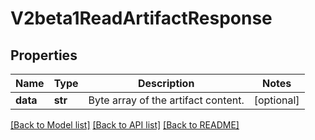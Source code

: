 # V2beta1ReadArtifactResponse

## Properties

| Name     | Type    | Description                         | Notes      |
| -------- | ------- | ----------------------------------- | ---------- |
| **data** | **str** | Byte array of the artifact content. | [optional] |

[[Back to Model list]](../README.md#documentation-for-models) [[Back to API list]](../README.md#documentation-for-api-endpoints) [[Back to README]](../README.md)
